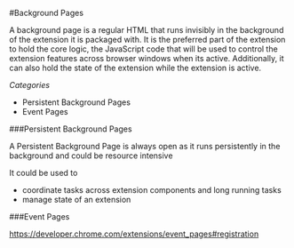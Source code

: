 #Background Pages

A background page is a regular HTML that runs invisibly in the background of the extension it is packaged with. It is the preferred part of the extension to hold the core logic, the JavaScript code that will be used to control the extension features across browser windows when its active. Additionally, it can also hold the state of the extension while the extension is active.  

*Categories*
* Persistent Background Pages
* Event Pages

###Persistent Background Pages

A Persistent Background Page is always open as it runs persistently in the background and could be resource intensive
	
It could be used to 	
* coordinate tasks across extension components and long running tasks
* manage state of an extension 

###Event Pages	

https://developer.chrome.com/extensions/event_pages#registration